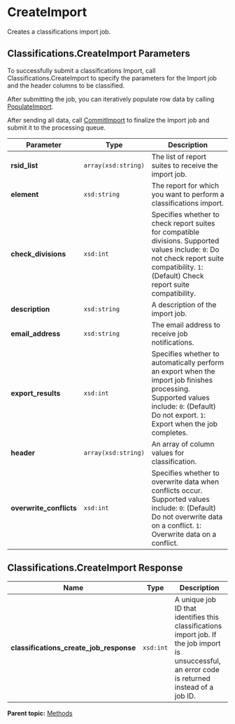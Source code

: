 # CreateImport

Creates a classifications import job.

## Classifications.CreateImport Parameters

To successfully submit a classifications Import, call Classifications.CreateImport to specify the parameters for the Import job and the header columns to be classified.

After submitting the job, you can iteratively populate row data by calling [PopulateImport](r_PopulateImport.md#).

After sending all data, call [CommitImport](r_CommitImport.md#) to finalize the Import job and submit it to the processing queue.

|Parameter|Type|Description|
|---------|----|-----------|
| **rsid\_list** | `array(xsd:string)` | The list of report suites to receive the import job. |
| **element** | `xsd:string` |The report for which you want to perform a classifications import.|
| **check\_divisions** | `xsd:int` | Specifies whether to check report suites for compatible divisions. Supported values include: `0`: Do not check report suite compatibility. `1`: \(Default\) Check report suite compatibility. |
| **description** | `xsd:string` | A description of the import job. |
| **email\_address** | `xsd:string` | The email address to receive job notifications. |
| **export\_results** | `xsd:int` | Specifies whether to automatically perform an export when the import job finishes processing. Supported values include: `0`: \(Default\) Do not export. `1`: Export when the job completes. |
| **header** | `array(xsd:string)` | An array of column values for classification. |
| **overwrite\_conflicts** | `xsd:int` | Specifies whether to overwrite data when conflicts occur. Supported values include: `0`: \(Default\) Do not overwrite data on a conflict. `1`: Overwrite data on a conflict. |

## Classifications.CreateImport Response

|Name|Type|Description|
|----|----|-----------|
| **classifications\_create\_job\_response** | `xsd:int` | A unique job ID that identifies this classifications import job. If the job import is unsuccessful, an error code is returned instead of a job ID. |

**Parent topic:** [Methods](../methods/classifications_methods.md)

